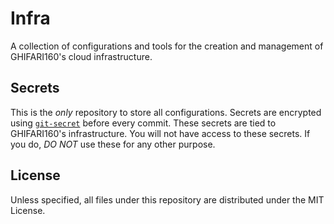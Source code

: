# Infra

A collection of configurations and tools for the creation and management of GHIFARI160's cloud
infrastructure.

## Secrets

This is the _only_ repository to store all configurations. Secrets are encrypted using
[`git-secret`](https://git-secret.io/) before every commit. These secrets are tied to GHIFARI160's
infrastructure. You will not have access to these secrets. If you do, _DO NOT_ use these for any
other purpose.

## License

Unless specified, all files under this repository are distributed under the MIT License.
